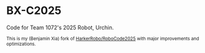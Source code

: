 # BX-C2025
Code for Team 1072's 2025 Robot, Urchin.

<sup> This is my (Benjamin Xia) fork of [HarkerRobo/RoboCode2025](https://github.com/HarkerRobo/RoboCode2025) with major improvements and optimizations. </sup>
